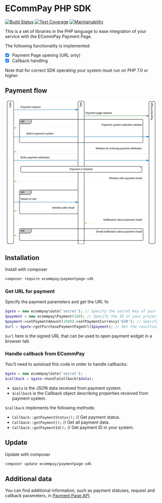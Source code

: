 # ECommPay PHP SDK

[![Build Status](https://travis-ci.org/ITECOMMPAY/paymentpage_sdk.svg?branch=master)](https://travis-ci.org/ITECOMMPAY/paymentpage_sdk)
[![Test Coverage](https://api.codeclimate.com/v1/badges/13f0385331642461cba7/test_coverage)](https://codeclimate.com/github/ITECOMMPAY/paymentpage_sdk/test_coverage)
[![Maintainability](https://api.codeclimate.com/v1/badges/13f0385331642461cba7/maintainability)](https://codeclimate.com/github/ITECOMMPAY/paymentpage_sdk/maintainability)

This is a set of libraries in the PHP language to ease integration of your service
with the ECommPay Payment Page.

The following functionality is implemented:

* [x] Payment Page opening (URL only)
* [x] Callback handling

Note that for correct SDK operating your system must run on PHP 7.0 or higher.  

## Payment flow

![Payment flow](flow.png)

## Installation

Install with composer

```bash
composer require ecommpay/paymentpage-sdk
```

### Get URL for payment

Specify the payment parameters and get the URL fo 

```php
$gate = new ecommpay\Gate('secret'); // Specify the secret key of your project
$payment = new ecommpay\Payment(100); // Specify the ID of your project
$payment->setPaymentAmount(1000)->setPaymentCurrency('EUR'); // Specify parameters for a payment  
$url = $gate->getPurchasePaymentPageUrl($payment); // Get the resulting URL
``` 

`$url` here is the signed URL that can be used to open payment widget in a browser tab.

### Handle callback from ECommPay

You'll need to autoload this code in order to handle callbacks:

```php
$gate = new ecommpay\Gate('secret'); 
$callback = $gate->handleCallback($data); 
```

* `$data` is the JSON data received from payment system.
* `$callback` is the Callback object describing properties received from payment system.

`$callback` implements the following methods: 

* `Callback::getPaymentStatus();` // Get payment status.
* `Callback::getPayment();` // Get all payment data.
* `Callback::getPaymentId();` // Get payment ID in your system.

## Update

Update with composer

```bash
composer update ecommpay/paymentpage-sdk
```

## Additional data

You can find additional information, such as payment statuses, request and callback parameters, in [Payment Page API](https://developers.ecommpay.com/en/en_PP_API.html). 

